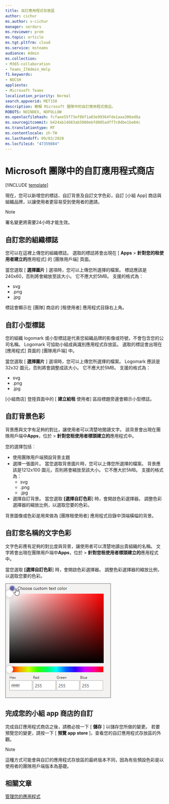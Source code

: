 ```yaml
---
title: 自訂應用程式存放區
author: cichur
ms.author: v-cichur
manager: serdars
ms.reviewer: prem
ms.topic: article
ms.tgt.pltfrm: cloud
ms.service: msteams
audience: Admin
ms.collection:
- M365-collaboration
- Teams_ITAdmin_Help
f1.keywords:
- NOCSH
appliesto:
- Microsoft Teams
localization_priority: Normal
search.appverid: MET150
description: 瞭解 Microsoft 團隊中的自訂應用程式商店。
ROBOTS: NOINDEX, NOFOLLOW
ms.openlocfilehash: fcfaee55f73ef86f1a03e99364fde1aaa306ed8a
ms.sourcegitcommit: b424ab14683ab5080ebfd085adff7c0dbe1be84c
ms.translationtype: MT
ms.contentlocale: zh-TW
ms.lasthandoff: 09/03/2020
ms.locfileid: "47359884"
---
```

# <a name="custom-apps-store-in-microsoft-teams"></a>Microsoft 團隊中的自訂應用程式商店

[!INCLUDE [template](includes/preview-feature.md)]

現在，您可以新增您的標誌、自訂背景及自訂文字色彩，自訂 [小組 App] 商店與組織品牌，以讓使用者更容易受到使用者的邀請。

> [!Note]
> 署名變更將需要24小時才能生效。

## <a name="customize-your-organization-logo"></a>自訂您的組織標誌

<!-- Bookmark used by Context Sensitive Help (CSH). Do not delete. -->
<a name="orglogo"> </a>
<!-- Do not remove the bookmark link above. -->

您可以在這裡上傳您的組織標誌。 選取的標誌將會出現在 [ **Apps**  >  **針對您的租使用者建立的**應用程式] 的 [團隊用戶端] 頁面。

當您選取 [ **選擇圖片** ] 選項時，您可以上傳您所選擇的檔案。 標誌應該是240x60，否則將會縮放至該大小。 它不應大於5MB。 支援的格式為：

- svg
- .png
- .jpg

標誌會顯示在 [團隊] 商店的 [租使用者] 應用程式目錄右上角。

## <a name="customize-your-small-logo"></a>自訂小型標誌

<!-- Bookmark used by Context Sensitive Help (CSH). Do not delete. -->
<a name="orglogomark"> </a>
<!-- Do not remove the bookmark link above. -->

您的組織 logomark 或小型標誌是代表您組織品牌的影像或符號，不會包含您的公司名稱。 Logomark 可協助小組成員識別應用程式存放區。 選取的標誌會出現在 [應用程式] 頁面的 [團隊用戶端] 中。

當您選取 [ **選擇圖片** ] 選項時，您可以上傳您所選擇的檔案。 Logomark 應該是32x32 圖元，否則將會調整成該大小。 它不應大於5MB。 支援的格式為：

- svg
- .png
- .jpg

[小組商店] 登陸頁面中的 [ **建立給租** 使用者] 區段標題旁邊會顯示小型標誌。

## <a name="customize-the-background-color"></a>自訂背景色彩

<!-- Bookmark used by Context Sensitive Help (CSH). Do not delete. -->
<a name="custombackground"> </a>
<!-- Do not remove the bookmark link above. -->

背景應與文字有足夠的對比，讓使用者可以清楚地閱讀文字。 該背景會出現在團隊用戶端中**Apps**，位於  >  **針對您租使用者標頭建立的**應用程式中。

您的選擇包括︰

- 使用團隊用戶端預設背景主題
- 選擇一張圖片。 當您選取背景圖片時，您可以上傳您所選擇的檔案。 背景應該是1212x100 圖元，否則將會縮放至該大小。 它不應大於5MB。 支援的格式為：
  - svg
  - .png
  - .jpg
- 選擇自訂背景。 當您選取 **[選擇自訂色彩**] 時，會開啟色彩選擇器。 調整色彩選擇器的縮放比例，以選取您要的色彩。

背景圖像或色彩是用來做為 [團隊租使用者] 應用程式目錄中頂端橫幅的背景。

## <a name="customize-the-text-color-of-your-name"></a>自訂您名稱的文字色彩

<!-- Bookmark used by Context Sensitive Help (CSH). Do not delete. -->
<a name="textcolor"> </a>
<!-- Do not remove the bookmark link above. -->

文字色彩應有足夠的對比度與背景，讓使用者可以清楚地讀出貴組織的名稱。 文字將會出現在團隊用戶端中**Apps**，位於  >  **針對您租使用者標頭建立的**應用程式中。

當您選取 **[選擇自訂色彩**] 時，會開啟色彩選擇器。 調整色彩選擇器的縮放比例，以選取您要的色彩。

 ![色彩選擇器圖像](media/choose-a-custom-color.png)

## <a name="complete-the-customization-of-your-team-apps-store"></a>完成您的小組 app 商店的自訂

完成自訂應用程式商店之後，請務必按一下 [ **儲存** ] 以儲存您所做的變更。
若要預覽您的變更，請按一下 [ **預覽 app store** ]，查看您的自訂應用程式存放區的外觀。

> [!Note]
> 這種方式可能會與自訂的應用程式存放區的最終版本不同，因為有些預設色彩是以使用者的團隊用戶端版本為基礎。

## <a name="related-article"></a>相關文章

[管理您的應用程式](manage-apps.md)
